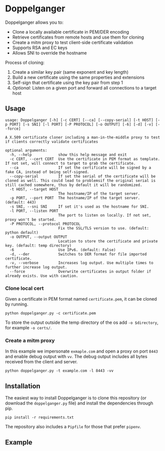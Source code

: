 Doppelganger
============

Doppelganger allows you to:
- Clone a locally available certificate in PEM/DER encoding
- Retrieve certificates from remote hosts and use them for cloning
- Create a mitm proxy to test client-side certificate validation
- Supports RSA and EC keys
- Allows SNI to override the hostname

Process of cloning:
1. Create a similar key pair (same exponent and key length)
2. Build a new certificate using the same properties and extensions
3. Self-sign that certificate using the key pair from step 1
4. *Optional:* Listen on a given port and forward all connections to a target host

## Usage

```
usage: Doppelganger [-h] [-c CERT] [--ca] [--copy-serial] [-t HOST] [-p PORT] [-s SNI] [-l PORT] [-P PROTOCOL] [-o OUTPUT] [-6] [-d] [-v] [--force]

A X.509 certificate cloner including a man-in-the-middle proxy to test if clients correctly validate certificates

optional arguments:
  -h, --help            show this help message and exit
  -c CERT, --cert CERT  Use the certificate in PEM format as template. If not set, will connect to target to grab the certificate.
  --ca                  If set the certificate will be signed by a fake CA, instead of being self-signed.
  --copy-serial         If set the serial of the certificate will be cloned as well. This could lead to problemsif the original serial is still cached somewhere, thus by default it will be randomized.
  -t HOST, --target HOST
                        The hostname/IP of the target server.
  -p PORT, --port PORT  The hostname/IP of the target server. (default: 443)
  -s SNI, --sni SNI     If set it's used as the hostname for SNI.
  -l PORT, --listen PORT
                        The port to listen on locally. If not set, proxy won't be started.
  -P PROTOCOL, --protocol PROTOCOL
                        Fix the SSL/TLS version to use. (default: python default)
  -o OUTPUT, --output OUTPUT
                        Location to store the certificate and private key. (default: temp directory)
  -6                    Use IPv6. (default: False)
  -d, --der             Switches to DER format for file imported certificate.
  -v, --verbose         Increases log output. Use multiple times to further increase log output.
  --force               Overwrite certificates in output folder if already exists. Use with caution.
```

### Clone local cert

Given a certificate in PEM format named `certificate.pem`, it can be cloned by running.

```shell
python doppelganger.py -c certificate.pem
```

To store the output outside the temp directory of the os add `-o $directory`, for example `-o certs/`.

### Create a mitm proxy

In this example we impersonate `exmaple.com` and open a proxy on port `8443` and enable debug output with `vv`.
The debug output includes all bytes received from the client and server.

```shell
python doppelganger.py -t example.com -l 8443 -vv
```

## Installation

The easiest way to install Doppelganger is to clone this repository (or download the `doppelganger.py` file) and install the dependencies through pip.

```shell
pip install -r requirements.txt
```

The repository also includes a `Pipfile` for those that prefer `pipenv`.

## Example